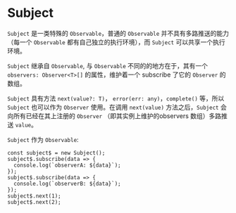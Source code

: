 # Subject

`Subject` 是一类特殊的 `Observable`，普通的 `Observable` 并不具有多路推送的能力（每一个 `Observable` 都有自己独立的执行环境），而 `Subject` 可以共享一个执行环境。

`Subject` 继承自 `Observable`, 与 `Observable` 不同的的地方在于，其有一个 `observers: Observer<T>[]` 的属性，维护着一个 subscribe 了它的 `Observer` 的数组。

`Subject` 具有方法 `next(value?: T)`， `error(err: any)`，`complete()` 等，所以 `Subject` 也可以作为 `Observer` 使用。在调用 `next(value)` 方法之后，`Subject` 会向所有已经在其上注册的 `Observer` （即其实例上维护的observers 数组）多路推送 `value`。

`Subject` 作为 `Observable`:
```
const subject$ = new Subject();
subject$.subscribe(data => {
  console.log(`observerA: ${data}`);
});
subject$.subscribe(data => {
  console.log(`observerB: ${data}`);
});
subject$.next(1);
subject$.next(2);
```